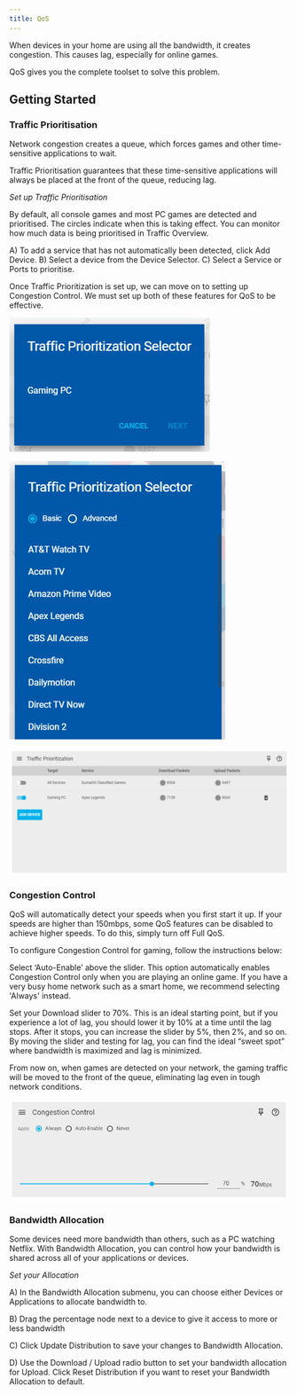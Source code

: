 ```yaml
---
title: QoS
---
```


When devices in your home are using all the bandwidth, it creates congestion. This causes lag, especially for online games.

QoS gives you the complete toolset to solve this problem.

## Getting Started

### Traffic Prioritisation

Network congestion creates a queue, which forces games and other time-sensitive applications to wait.

Traffic Prioritisation guarantees that these time-sensitive applications will always be placed at the front of the queue, reducing lag.

*Set up Traffic Prioritisation*

By default, all console games and most PC games are detected and prioritised. The circles indicate when this is taking effect. You can monitor how much data is being prioritised in Traffic Overview.

A) To add a service that has not automatically been detected, click Add Device.
B) Select a device from the Device Selector.
C) Select a Service or Ports to prioritise.

Once Traffic Prioritization is set up, we can move on to setting up 
Congestion Control. We must set up both of these features for QoS to be 
effective.

![bd6e8662f02250f3bb57c82932f19c4c43d1bb72.png](qos\bd6e8662f02250f3bb57c82932f19c4c43d1bb72.png)

![78076ba5837544dc1af40b7c0a50e77dbef2f869.png](qos\78076ba5837544dc1af40b7c0a50e77dbef2f869.png)

![420506059acb07fd185df191e2a743eec986e7b3.png](qos\420506059acb07fd185df191e2a743eec986e7b3.png)

### Congestion Control

QoS will automatically detect your speeds when you first start it up. If your speeds are higher than 150mbps, some QoS features can be disabled to achieve higher speeds. To do this, simply turn off Full QoS.

To configure Congestion Control for gaming, follow the instructions below:

Select ‘Auto-Enable’ above the slider. This option automatically enables Congestion Control only when you are playing an online game. If you have a very busy home network such as a smart home, we recommend selecting 'Always' instead.

Set your Download slider to 70%. This is an ideal starting point, but if you experience a lot of lag, you should lower it by 10% at a time until the lag stops. After it stops, you can increase the slider by 5%, then 2%, and so on. By moving the slider and testing for lag, you can find the ideal “sweet spot” where bandwidth is maximized and lag is minimized.

From now on, when games are detected on your network, the gaming traffic will be moved to the front of the queue, eliminating lag even in tough network conditions.

![139ccebbf5d420a46ce722f7000e982b23054416.png](qos\139ccebbf5d420a46ce722f7000e982b23054416.png)



### Bandwidth Allocation

Some devices need more bandwidth than others, such as a PC watching Netflix. With Bandwidth Allocation, you can control how your bandwidth is shared across all of your applications or devices.

*Set your Allocation*

A) In the Bandwidth Allocation submenu, you can choose either Devices or Applications to allocate bandwidth to.

B) Drag the percentage node next to a device to give it access to more or less bandwidth

C) Click Update Distribution to save your changes to Bandwidth Allocation.

D) Use the Download / Upload radio button to set your bandwidth allocation for Upload. Click Reset Distribution if you want to reset your Bandwidth Allocation to default.
